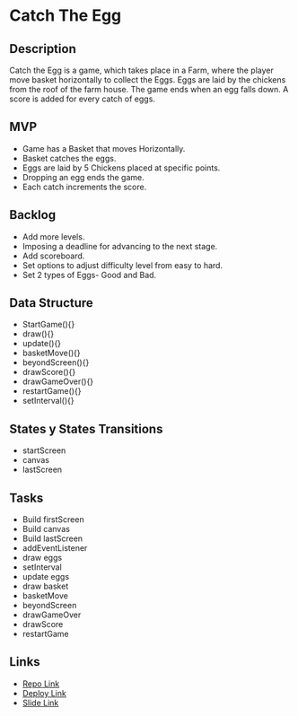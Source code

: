 # Catch The Egg

## Description

Catch the Egg is a game, which takes place in a Farm, where the player move basket horizontally to collect the Eggs. Eggs are laid by the chickens from the roof of the farm house. The game ends when an egg falls down. A score is added for every catch of eggs.

## MVP

- Game has a Basket that moves Horizontally.
- Basket catches the eggs.
- Eggs are laid by 5 Chickens placed at specific points.
- Dropping an egg ends the game.
- Each catch increments the score.

## Backlog

- Add more levels.
- Imposing a deadline for advancing to the next stage.
- Add scoreboard.
- Set options to adjust difficulty level from easy to hard.
- Set 2 types of Eggs- Good and Bad.

## Data Structure

- StartGame(){}
- draw(){}
- update(){}
- basketMove(){}
- beyondScreen(){}
- drawScore(){}
- drawGameOver(){}
- restartGame(){}
- setInterval(){}

## States y States Transitions

- startScreen
- canvas
- lastScreen

## Tasks

- Build firstScreen
- Build canvas 
- Build lastScreen
- addEventListener
- draw eggs
- setInterval
- update eggs
- draw basket
- basketMove
- beyondScreen
- drawGameOver
- drawScore
- restartGame

## Links

- [Repo Link](https://github.com/aziyanissam/Project-1---Catch-the-Egg.git)
- [Deploy Link]( https://aziyanissam.github.io/Project-1---Catch-the-Egg/)
- [Slide Link](https://docs.google.com/presentation/d/1AGZ8AiinOyRpRmuz-iwCZAHWNJ7OKis__Gx_fuwLjek/edit?usp=sharing)




